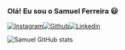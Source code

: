 ### Olá! Eu sou o Samuel Ferreira 😃

[![Instagram](https://img.shields.io/badge/Instagram-E4405F?style=for-the-badge&logo=instagram&logoColor=white)](https://www.instagram.com/samuuka_zs/)[![Github](https://img.shields.io/badge/GitHub-100000?style=for-the-badge&logo=github&logoColor=white)](https://github.com/Samuelf27)[![Linkedin](https://img.shields.io/badge/LinkedIn-0077B5?style=for-the-badge&logo=linkedin&logoColor=white)](https://www.linkedin.com/in/samuel-ferreira27/)

![Samuel GitHub stats](https://github-readme-stats.vercel.app/api?username=Samuelf27&show_icons=true&theme=dracula)
